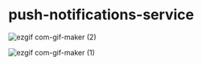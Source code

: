 # push-notifications-service

![ezgif com-gif-maker (2)](https://user-images.githubusercontent.com/89580249/162081668-3feaa74a-32f6-45f6-b029-8f74937eb53d.gif)

![ezgif com-gif-maker (1)](https://user-images.githubusercontent.com/89580249/162083087-7d808200-fd22-429c-b33e-a41dedc99e35.gif)
